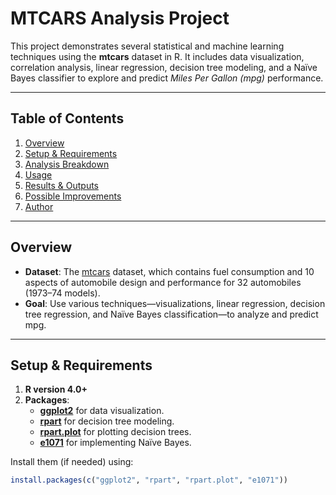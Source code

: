 # MTCARS Analysis Project

This project demonstrates several statistical and machine learning techniques using the **mtcars** dataset in R. It includes data visualization, correlation analysis, linear regression, decision tree modeling, and a Naïve Bayes classifier to explore and predict *Miles Per Gallon (mpg)* performance.

---

## Table of Contents
1. [Overview](#overview)
2. [Setup & Requirements](#setup--requirements)
3. [Analysis Breakdown](#analysis-breakdown)
4. [Usage](#usage)
5. [Results & Outputs](#results--outputs)
6. [Possible Improvements](#possible-improvements)
7. [Author](#author)

---

## Overview
- **Dataset**: The [mtcars](https://www.rdocumentation.org/packages/datasets/versions/3.6.2/topics/mtcars) dataset, which contains fuel consumption and 10 aspects of automobile design and performance for 32 automobiles (1973–74 models).
- **Goal**: Use various techniques—visualizations, linear regression, decision tree regression, and Naïve Bayes classification—to analyze and predict mpg.

---

## Setup & Requirements
1. **R version 4.0+**  
2. **Packages**:  
   - [**ggplot2**](https://cran.r-project.org/web/packages/ggplot2/index.html) for data visualization.  
   - [**rpart**](https://cran.r-project.org/web/packages/rpart/index.html) for decision tree modeling.  
   - [**rpart.plot**](https://cran.r-project.org/web/packages/rpart.plot/index.html) for plotting decision trees.  
   - [**e1071**](https://cran.r-project.org/web/packages/e1071/index.html) for implementing Naïve Bayes.  

Install them (if needed) using:
```r
install.packages(c("ggplot2", "rpart", "rpart.plot", "e1071"))
